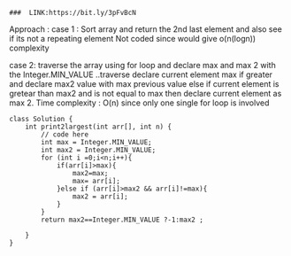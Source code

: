     ###  LINK:https://bit.ly/3pFvBcN
Approach :
case 1 :
Sort array and return the 2nd last element and also see if its not a repeating element 
Not coded since would give o(n(logn)) complexity 


case 2:
traverse the array using for loop and declare max and max 2 with the Integer.MIN_VALUE ..traverse declare current element max if greater and declare max2 value 
with max previous value else if current element is gretear than max2 and is not equal to max then declare current element as max 2.
Time complexity : O(n) since only one single for loop is involved 
```
class Solution {
    int print2largest(int arr[], int n) {
        // code here
        int max = Integer.MIN_VALUE;
        int max2 = Integer.MIN_VALUE;
        for (int i =0;i<n;i++){
            if(arr[i]>max){
                max2=max; 
                max= arr[i];
            }else if (arr[i]>max2 && arr[i]!=max){
                max2 = arr[i];
            }
        }
        return max2==Integer.MIN_VALUE ?-1:max2 ;
     
    }
}
```

